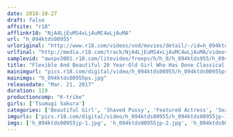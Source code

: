 ```yaml
---
date: 2018-10-27
draft: false
affsite: "r18"
afflinkr18: "NjA4LjEuMS4xLjAuMC4wLjAuMA"
url: "h_094ktds00955"
urloriginal: "http://www.r18.com/videos/vod/movies/detail/-/id=h_094ktds00955"
urlfinal: "http://media.r18.com/track/NjA4LjEuMS4xLjAuMC4wLjAuMA/videos/vod/movies/detail/-/id=h_094ktds00955"
samplevid: "awspv3001.r18.com/litevideo/freepv/h/h_0/h_094ktds955/h_094ktds955_dmb_w.mp4"
title: "Flexible And Beautiful 20 Year-Old Girl Who Has Done Classical Ballet for 10 Years Tsumugi Sakura"
mainimgurl: "pics.r18.com/digital/video/h_094ktds00955/h_094ktds00955ps.jpg"
mainimgs: "h_094ktds00955ps.jpg"
releasedate: "Mar. 21, 2017"
duration: 119
productioncomp: "K-tribe"
girls: ['Tsumugi Sakura']
categories: ['Beautiful Girl', 'Shaved Pussy', 'Featured Actress', 'Sex Toys', 'Facial', 'Hi-Def']
imgurls: ['pics.r18.com/digital/video/h_094ktds00955/h_094ktds00955jp-1.jpg', 'pics.r18.com/digital/video/h_094ktds00955/h_094ktds00955jp-2.jpg', 'pics.r18.com/digital/video/h_094ktds00955/h_094ktds00955jp-3.jpg', 'pics.r18.com/digital/video/h_094ktds00955/h_094ktds00955jp-4.jpg', 'pics.r18.com/digital/video/h_094ktds00955/h_094ktds00955jp-5.jpg', 'pics.r18.com/digital/video/h_094ktds00955/h_094ktds00955jp-6.jpg', 'pics.r18.com/digital/video/h_094ktds00955/h_094ktds00955jp-7.jpg', 'pics.r18.com/digital/video/h_094ktds00955/h_094ktds00955jp-8.jpg', 'pics.r18.com/digital/video/h_094ktds00955/h_094ktds00955jp-9.jpg', 'pics.r18.com/digital/video/h_094ktds00955/h_094ktds00955jp-10.jpg', 'pics.r18.com/digital/video/h_094ktds00955/h_094ktds00955jp-11.jpg', 'pics.r18.com/digital/video/h_094ktds00955/h_094ktds00955jp-12.jpg', 'pics.r18.com/digital/video/h_094ktds00955/h_094ktds00955jp-13.jpg', 'pics.r18.com/digital/video/h_094ktds00955/h_094ktds00955jp-14.jpg', 'pics.r18.com/digital/video/h_094ktds00955/h_094ktds00955jp-15.jpg', 'pics.r18.com/digital/video/h_094ktds00955/h_094ktds00955jp-16.jpg', 'pics.r18.com/digital/video/h_094ktds00955/h_094ktds00955jp-17.jpg', 'pics.r18.com/digital/video/h_094ktds00955/h_094ktds00955jp-18.jpg']
imgs: ['h_094ktds00955jp-1.jpg', 'h_094ktds00955jp-2.jpg', 'h_094ktds00955jp-3.jpg', 'h_094ktds00955jp-4.jpg', 'h_094ktds00955jp-5.jpg', 'h_094ktds00955jp-6.jpg', 'h_094ktds00955jp-7.jpg', 'h_094ktds00955jp-8.jpg', 'h_094ktds00955jp-9.jpg', 'h_094ktds00955jp-10.jpg', 'h_094ktds00955jp-11.jpg', 'h_094ktds00955jp-12.jpg', 'h_094ktds00955jp-13.jpg', 'h_094ktds00955jp-14.jpg', 'h_094ktds00955jp-15.jpg', 'h_094ktds00955jp-16.jpg', 'h_094ktds00955jp-17.jpg', 'h_094ktds00955jp-18.jpg']
---
```


